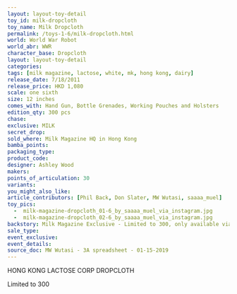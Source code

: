 ```yaml
---
layout: layout-toy-detail 
toy_id: milk-dropcloth
toy_name: Milk Dropcloth
permalink: /toys-1-6/milk-dropcloth.html
world: World War Robot
world_abr: WWR
character_base: Dropcloth
layout: layout-toy-detail
categories: 
tags: [milk magazine, lactose, white, mk, hong kong, dairy]
release_date: 7/18/2011
release_price: HKD 1,080
scale: one sixth
size: 12 inches
comes_with: Hand Gun, Bottle Grenades, Working Pouches and Holsters
edition_qty: 300 pcs
chase: 
exclusive: MILK
secret_drop: 
sold_where: Milk Magazine HQ in Hong Kong
bamba_points: 
packaging_type: 
product_code:
designer: Ashley Wood
makers: 
points_of_articulation: 30
variants: 
you_might_also_like: 
article_contributors: [Phil Back, Don Slater, MW Wutasi, saaaa_muel]
toy_pics: 
  -  milk-magazine-dropcloth_01-6_by_saaaa_muel_via_instagram.jpg
  -  milk-magazine-dropcloth_02-6_by_saaaa_muel_via_instagram.jpg
backstory: Milk Magazine Exclusive - Limited to 300, only available via online lottery on Facebook and local pickup at Milk Magazine HQ in Hong Kong.
sale_type: 
event_exclusive: 
event_details: 
source_doc: MW Wutasi - 3A spreadsheet - 01-15-2019
---
```

HONG KONG LACTOSE CORP DROPCLOTH

Limited to 300
